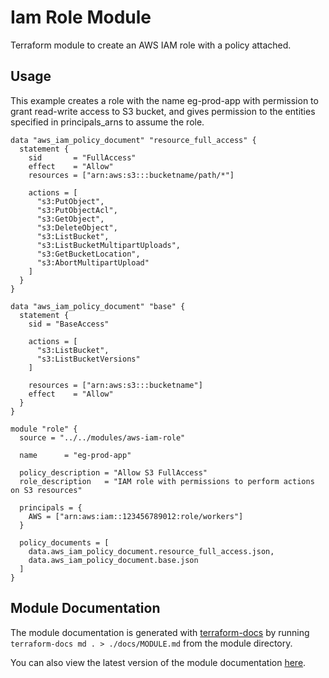 # Iam Role Module

Terraform module to create an AWS IAM role with a policy attached.

## Usage

This example creates a role with the name eg-prod-app with permission to grant read-write access to S3 bucket, and gives permission to the entities specified in principals_arns to assume the role.

```hcl
data "aws_iam_policy_document" "resource_full_access" {
  statement {
    sid       = "FullAccess"
    effect    = "Allow"
    resources = ["arn:aws:s3:::bucketname/path/*"]

    actions = [
      "s3:PutObject",
      "s3:PutObjectAcl",
      "s3:GetObject",
      "s3:DeleteObject",
      "s3:ListBucket",
      "s3:ListBucketMultipartUploads",
      "s3:GetBucketLocation",
      "s3:AbortMultipartUpload"
    ]
  }
}

data "aws_iam_policy_document" "base" {
  statement {
    sid = "BaseAccess"

    actions = [
      "s3:ListBucket",
      "s3:ListBucketVersions"
    ]

    resources = ["arn:aws:s3:::bucketname"]
    effect    = "Allow"
  }
}

module "role" {
  source = "../../modules/aws-iam-role"

  name      = "eg-prod-app"

  policy_description = "Allow S3 FullAccess"
  role_description   = "IAM role with permissions to perform actions on S3 resources"

  principals = {
    AWS = ["arn:aws:iam::123456789012:role/workers"]
  }

  policy_documents = [
    data.aws_iam_policy_document.resource_full_access.json,
    data.aws_iam_policy_document.base.json
  ]
}
```

## Module Documentation

The module documentation is generated with [terraform-docs](https://github.com/terraform-docs/terraform-docs) by running `terraform-docs md . > ./docs/MODULE.md` from the module directory.

You can also view the latest version of the module documentation [here](./docs/MODULE.md).
